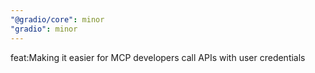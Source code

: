 ```yaml
---
"@gradio/core": minor
"gradio": minor
---
```


feat:Making it easier for MCP developers call APIs with user credentials
